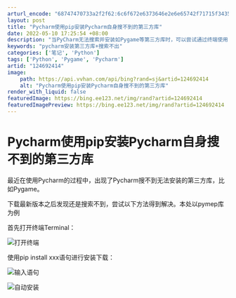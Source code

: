 ```yaml
---
arturl_encode: "68747470733a2f2f62:6c6f672e6373646e2e6e65742f71715f34353236383831342f:61727469636c652f64657461696c732f313234363932343134"
layout: post
title: "Pycharm使用pip安装Pycharm自身搜不到的第三方库"
date: 2022-05-10 17:25:54 +08:00
description: "当PyCharm无法搜索并安装如Pygame等第三方库时，可以尝试通过终端使用`pip instal"
keywords: "pycharm安装第三方库+搜索不出"
categories: ['笔记', 'Python']
tags: ['Python', 'Pygame', 'Pycharm']
artid: "124692414"
image:
    path: https://api.vvhan.com/api/bing?rand=sj&artid=124692414
    alt: "Pycharm使用pip安装Pycharm自身搜不到的第三方库"
render_with_liquid: false
featuredImage: https://bing.ee123.net/img/rand?artid=124692414
featuredImagePreview: https://bing.ee123.net/img/rand?artid=124692414
---
```


# Pycharm使用pip安装Pycharm自身搜不到的第三方库

最近在使用Pycharm的过程中，出现了Pycharm搜不到无法安装的第三方库，比如Pygame。
  
下载最新版本之后发现还是搜索不到，尝试以下方法得到解决。本处以pymep库为例
  
首先打开终端Terminal：
  
![打开终端](https://i-blog.csdnimg.cn/blog_migrate/4aab042790806d4f94b55ecfe055b39d.jpeg#pic_center)
  
使用pip install xxx语句进行安装下载：
  
![输入语句](https://i-blog.csdnimg.cn/blog_migrate/3109810c0957413236f4ea31e00fc2b5.jpeg#pic_center)
  
![自动安装](https://i-blog.csdnimg.cn/blog_migrate/6fa5033938950b6176031a1583822e0a.jpeg#pic_center)